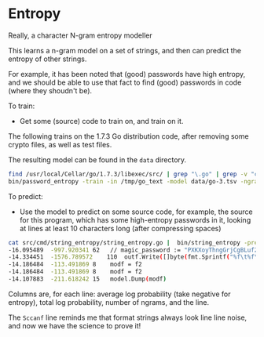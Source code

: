 # Entropy

Really, a character N-gram entropy modeller

This learns a n-gram model on a set of strings, and then can predict
the entropy of other strings.

For example, it has been noted that (good) passwords have high entropy,
and we should be able to use that fact to find (good) passwords in code (where they shoudn't be).

To train:

-  Get some (source) code to train on, and train on it.

The following trains on the 1.7.3 Go distribution code, after removing some crypto files, as well as test files.

The resulting model can be found in the `data` directory.

```bash
find /usr/local/Cellar/go/1.7.3/libexec/src/ | grep "\.go" | grep -v "crypto" | grep -v "_test" | xargs cat > /tmp/go_text
bin/password_entropy -train -in /tmp/go_text -model data/go-3.tsv -ngram_size 3
```

To predict:

- Use the model to predict on some source code, for example,
the source for this program, which has some high-entropy
passwords in it, looking at lines at least 10 characters long (after compressing spaces)

```bash
cat src/cmd/string_entropy/string_entropy.go |  bin/string_entropy -predict -model data/go-3.tsv -min 10  | sort -g | head -5
-16.095489	-997.920341	62	 // magic_password := "PXKXoyThngGrjCgBLuf2ivrpFFNKA9UgBHrxpLaW"
-14.334451	-1576.789572	110	 outf.Write([]byte(fmt.Sprintf("%f\t%f\t%v\t%s\n", p.LogProbAverage, p.LogProbTotal, p.NumberOfNGrams, p.Text)))
-14.186484	-113.491869	8	 modf = f2
-14.186484	-113.491869	8	 modf = f2
-14.107883	-211.618242	15	 model.Dump(modf)
```

Columns are, for each line: average log probability (take negative for entropy), total
log probability, number of ngrams, and the line.

The `Sccanf` line reminds me that format strings always look line line noise, and now we have the science to prove it!
